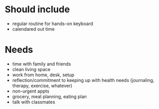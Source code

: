 # Should include
- regular routine for hands-on keyboard
- calendared out time
# Needs
- time with family and friends
- clean living space
- work from home, desk, setup
- reflection/commitment to keeping up with health needs (journaling, therapy, exercise, whatever)
- non-urgent appts
- grocery, meal planning, eating plan
- talk with classmates